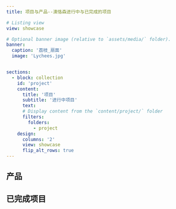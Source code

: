 ```yaml
---
title: 项目与产品--澳恪森进行中与已完成的项目

# Listing view
view: showcase

# Optional banner image (relative to `assets/media/` folder).
banner:
  caption: '荔枝_扇面'
  image: 'Lychees.jpg'


sections:
  - block: collection
    id: 'project'
    content:
      title: '项目'
      subtitle: '进行中项目'
      text: 
      # Display content from the `content/project/` folder
      filters:
        folders:
          - project
    design:
      columns: '2'
      view: showcase
      flip_alt_rows: true
---
```



## 产品 <i class="ai ai-dataverse ai-3x fa-spin"></i>

## 已完成项目 <i class="ai fa-solid fa-list-check"></i>